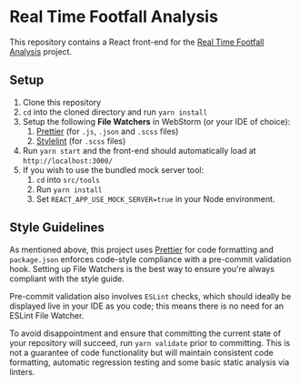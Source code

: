 # Real Time Footfall Analysis
This repository contains a React front-end for the [Real Time Footfall Analysis](https://github.com/real-time-footfall-analysis) project.

## Setup
1. Clone this repository
2. `cd` into the cloned directory and run `yarn install`
3. Setup the following **File Watchers** in WebStorm (or your IDE of choice):
    1. [Prettier](https://prettier.io/docs/en/webstorm.html) (for `.js`, `.json` and `.scss` files)
    2. [Stylelint](https://www.jetbrains.com/help/webstorm/using-stylelint-code-quality-tool.html) (for `.scss` files)
4. Run `yarn start` and the front-end should automatically load at `http://localhost:3000/`    
5. If you wish to use the bundled mock server tool:
    1. `cd` into `src/tools`
    2. Run `yarn install`
    3. Set `REACT_APP_USE_MOCK_SERVER=true` in your Node environment. 
    
## Style Guidelines
As mentioned above, this project uses [Prettier](https://prettier.io) for code formatting and `package.json` enforces code-style compliance with a pre-commit validation hook. Setting up File Watchers is the best way to ensure you're always compliant with the style guide.

Pre-commit validation also involves `ESLint` checks, which should ideally be displayed live in your IDE as you code; this means there is no need for an ESLint File Watcher.

To avoid disappointment and ensure that committing the current state of your repository will succeed, run `yarn validate` prior to committing. This is not a guarantee of code functionality but will maintain consistent code formatting, automatic regression testing and some basic static analysis via linters.